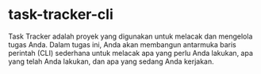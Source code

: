 # task-tracker-cli
Task Tracker adalah proyek yang digunakan untuk melacak dan mengelola tugas Anda. Dalam tugas ini, Anda akan membangun antarmuka baris perintah (CLI) sederhana untuk melacak apa yang perlu Anda lakukan, apa yang telah Anda lakukan, dan apa yang sedang Anda kerjakan.
